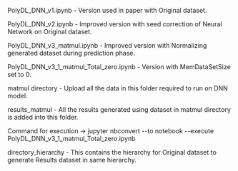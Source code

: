 PolyDL_DNN_v1.ipynb - Version used in paper with Original dataset.

PolyDL_DNN_v2.ipynb - Improved version with seed correction of Neural Network on Original dataset.

PolyDL_DNN_v3_matmul.ipynb - Improved version with Normalizing generated dataset during prediction phase.

PolyDL_DNN_v3_1_matmul_Total_zero.ipynb - Version with MemDataSetSize set to 0.

matmul directory - Upload all the data in this folder required to run on DNN model.

results_matmul - All the results generated using dataset in matmul directory is added into this folder.

Command for execution -> jupyter nbconvert --to notebook --execute PolyDL_DNN_v3_1_matmul_Total_zero.ipynb 

directory_hierarchy - This contains the hierarchy for Original dataset to generate Results dataset in same hierarchy.
